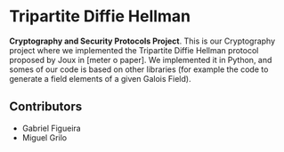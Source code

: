 # Tripartite Diffie Hellman

**Cryptography and Security Protocols Project**.
This is our Cryptography project where we implemented the Tripartite Diffie Hellman protocol proposed by Joux in [meter o paper].
We implemented it in Python, and somes of our code is based on other libraries (for example the code to generate a field elements of a given Galois Field).



## Contributors
- Gabriel Figueira
- Miguel Grilo
